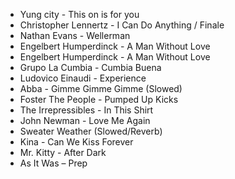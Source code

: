 - Yung city - This on is for you
- Christopher Lennertz - I Can Do Anything / Finale
- Nathan Evans - Wellerman
- Engelbert Humperdinck - A Man Without Love
- Engelbert Humperdinck - A Man Without Love
- Grupo La Cumbia - Cumbia Buena
- Ludovico Einaudi - Experience
- Abba - Gimme Gimme Gimme (Slowed)
- Foster The People - Pumped Up Kicks
- The Irrepressibles - In This Shirt
- John Newman - Love Me Again
- Sweater Weather (Slowed/Reverb)
- Kina - Can We Kiss Forever
- Mr. Kitty - After Dark
- As It Was – Prep

